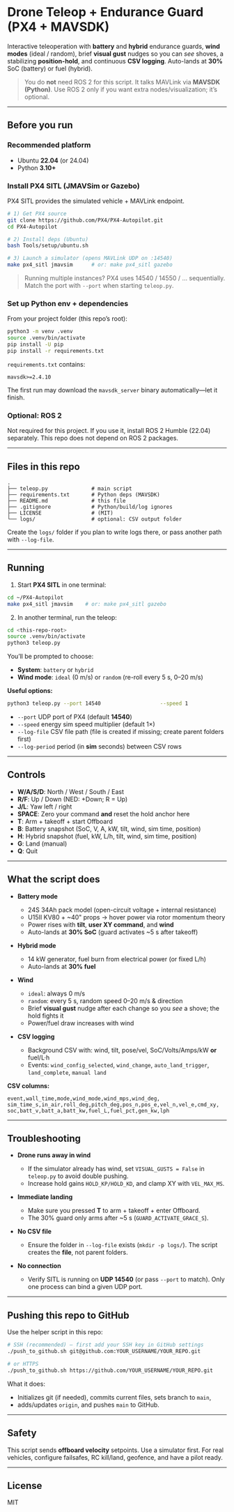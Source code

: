 # Drone Teleop + Endurance Guard (PX4 + MAVSDK)

Interactive teleoperation with **battery** and **hybrid** endurance guards, **wind modes** (ideal / random),
brief **visual gust** nudges so you can *see* shoves, a stabilizing **position-hold**, and continuous **CSV logging**.
Auto-lands at **30%** SoC (battery) or fuel (hybrid).

> You do **not** need ROS 2 for this script. It talks MAVLink via **MAVSDK (Python)**.
> Use ROS 2 only if you want extra nodes/visualization; it’s optional.

---

## Before you run

### Recommended platform
- Ubuntu **22.04** (or 24.04)
- Python **3.10+**

### Install PX4 SITL (JMAVSim or Gazebo)
PX4 SITL provides the simulated vehicle + MAVLink endpoint.

```bash
# 1) Get PX4 source
git clone https://github.com/PX4/PX4-Autopilot.git
cd PX4-Autopilot

# 2) Install deps (Ubuntu)
bash Tools/setup/ubuntu.sh

# 3) Launch a simulator (opens MAVLink UDP on :14540)
make px4_sitl jmavsim      # or: make px4_sitl gazebo
```

> Running multiple instances? PX4 uses 14540 / 14550 / … sequentially.
> Match the port with `--port` when starting `teleop.py`.

### Set up Python env + dependencies
From your project folder (this repo’s root):

```bash
python3 -m venv .venv
source .venv/bin/activate
pip install -U pip
pip install -r requirements.txt
```

`requirements.txt` contains:
```
mavsdk>=2.4.10
```

The first run may download the `mavsdk_server` binary automatically—let it finish.

### Optional: ROS 2
Not required for this project. If you use it, install ROS 2 Humble (22.04) separately.
This repo does not depend on ROS 2 packages.

---

## Files in this repo

```
.
├── teleop.py              # main script
├── requirements.txt       # Python deps (MAVSDK)
├── README.md              # this file
├── .gitignore             # Python/build/log ignores
├── LICENSE                # (MIT)
└── logs/                  # optional: CSV output folder
```

Create the `logs/` folder if you plan to write logs there, or pass another path with `--log-file`.

---

## Running

1) Start **PX4 SITL** in one terminal:
```bash
cd ~/PX4-Autopilot
make px4_sitl jmavsim    # or: make px4_sitl gazebo
```

2) In another terminal, run the teleop:
```bash
cd <this-repo-root>
source .venv/bin/activate
python3 teleop.py
```

You’ll be prompted to choose:
- **System**: `battery` or `hybrid`
- **Wind mode**: `ideal` (0 m/s) or `random` (re-roll every 5 s, 0–20 m/s)

**Useful options:**
```bash
python3 teleop.py --port 14540                   --speed 1                   --log-file logs/teleop_log.csv                   --log-period 0.5
```
- `--port`        UDP port of PX4 (default **14540**)
- `--speed`       energy sim speed multiplier (default 1×)
- `--log-file`    CSV file path (file is created if missing; create parent folders first)
- `--log-period`  period (in **sim** seconds) between CSV rows

---

## Controls

- **W/A/S/D**: North / West / South / East  
- **R/F**: Up / Down (NED: +Down; R = Up)  
- **J/L**: Yaw left / right  
- **SPACE**: Zero your command **and** reset the hold anchor here  
- **T**: Arm + takeoff + start Offboard  
- **B**: Battery snapshot (SoC, V, A, kW, tilt, wind, sim time, position)  
- **H**: Hybrid snapshot (fuel, kW, L/h, tilt, wind, sim time, position)  
- **G**: Land (manual)  
- **Q**: Quit

---

## What the script does

- **Battery mode**
  - 24S 34Ah pack model (open-circuit voltage + internal resistance)
  - U15II KV80 + ~40" props → hover power via rotor momentum theory
  - Power rises with **tilt**, **user XY command**, and **wind**
  - Auto-lands at **30% SoC** (guard activates ~5 s after takeoff)

- **Hybrid mode**
  - 14 kW generator, fuel burn from electrical power (or fixed L/h)
  - Auto-lands at **30% fuel**

- **Wind**
  - `ideal`: always 0 m/s
  - `random`: every 5 s, random speed 0–20 m/s & direction
  - Brief **visual gust** nudge after each change so you *see* a shove; the hold fights it
  - Power/fuel draw increases with wind

- **CSV logging**
  - Background CSV with: wind, tilt, pose/vel, SoC/Volts/Amps/kW **or** fuel/L·h
  - Events: `wind_config_selected`, `wind_change`, `auto_land_trigger`, `land_complete`, `manual land`

**CSV columns:**
```
event,wall_time,mode,wind_mode,wind_mps,wind_deg,
sim_time_s,in_air,roll_deg,pitch_deg,pos_n,pos_e,vel_n,vel_e,cmd_xy,
soc,batt_v,batt_a,batt_kw,fuel_L,fuel_pct,gen_kw,lph
```

---

## Troubleshooting

- **Drone runs away in wind**  
  - If the simulator already has wind, set `VISUAL_GUSTS = False` in `teleop.py` to avoid double pushing.  
  - Increase hold gains `HOLD_KP/HOLD_KD`, and clamp XY with `VEL_MAX_MS`.

- **Immediate landing**  
  - Make sure you pressed **T** to arm + takeoff + enter Offboard.  
  - The 30% guard only arms after ~5 s (`GUARD_ACTIVATE_GRACE_S`).

- **No CSV file**  
  - Ensure the folder in `--log-file` exists (`mkdir -p logs/`). The script creates the **file**, not parent folders.

- **No connection**  
  - Verify SITL is running on **UDP 14540** (or pass `--port` to match). Only one process can bind a given UDP port.

---

## Pushing this repo to GitHub

Use the helper script in this repo:

```bash
# SSH (recommended) — first add your SSH key in GitHub settings
./push_to_github.sh git@github.com:YOUR_USERNAME/YOUR_REPO.git

# or HTTPS
./push_to_github.sh https://github.com/YOUR_USERNAME/YOUR_REPO.git
```

What it does:
- Initializes git (if needed), commits current files, sets branch to `main`,
- adds/updates `origin`, and pushes `main` to GitHub.

---

## Safety

This script sends **offboard velocity** setpoints. Use a simulator first.
For real vehicles, configure failsafes, RC kill/land, geofence, and have a pilot ready.

---

## License

MIT
